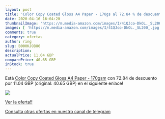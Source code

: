 ```yaml
---
layout: post
title: 'Color Copy Coated Gloss A4 Paper - 170gs al 72.84 % de descuento'
date: 2020-04-16 16:04:20
thumbnailImage: 'https://m.media-amazon.com/images/I/41QJco-DkOL._SL200_.jpg'
images: [ 'https://m.media-amazon.com/images/I/41QJco-DkOL._SL200_.jpg' ]
comments: true
category: ofertas
author: ring
slug: B000KJOBU6
description:
actualPrice: 11.04 GBP
comparePrice: 40.65 GBP
inStock: true
---
```


Está [Color Copy Coated Gloss A4 Paper - 170gsm](https://www.amazon.com/dp/B000KJOBU6/?tag=redken08-20) con 72.84 de descuento por 11.04 GBP (original: 40.65 GBP) en el siguiente enlace!

[![](https://m.media-amazon.com/images/I/41QJco-DkOL._SL200_.jpg)](https://www.amazon.com/dp/B000KJOBU6/?tag=redken08-20)

[Ver la oferta!!](https://www.amazon.com/dp/B000KJOBU6/?tag=redken08-20)

[Consulta otras ofertas en nuestro canal de telegram](https://t.me/s/ofertas25)
